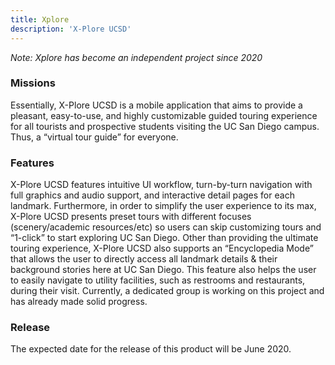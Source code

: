 ```yaml
---
title: Xplore
description: 'X-Plore UCSD'
---
```

*Note: Xplore has become an independent project since 2020*
### Missions
Essentially, X-Plore UCSD is a mobile application that aims to provide a pleasant, easy-to-use, and highly customizable guided touring experience for all tourists and prospective students visiting the UC San Diego campus. Thus, a “virtual tour guide” for everyone.

### Features
X-Plore UCSD features intuitive UI workflow, turn-by-turn navigation with full graphics and audio support, and interactive detail pages for each landmark. Furthermore, in order to simplify the user experience to its max, X-Plore UCSD presents preset tours with different focuses (scenery/academic resources/etc) so users can skip customizing tours and “1-click” to start exploring UC San Diego. Other than providing the ultimate touring experience, X-Plore UCSD also supports an “Encyclopedia Mode” that allows the user to directly access all landmark details & their background stories here at UC San Diego. This feature also helps the user to easily navigate to utility facilities, such as restrooms and restaurants, during their visit. Currently, a dedicated group is working on this project and has already made solid progress.

### Release
The expected date for the release of this product will be June 2020.
